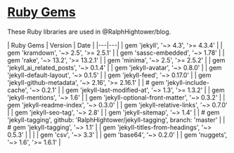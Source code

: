 # [Ruby Gems](https://rubygems.org/)

These Ruby libraries are used in @RalphHightower/blog.

| Ruby Gems | Version | Date |
|---|---|
| gem 'jekyll', '~> 4.3', '>= 4.3.4' |
| gem 'kramdown', '~> 2.5', '>= 2.5.1' |
| gem 'sassc-embedded', '~> 1.78' |
| gem 'rake', '~> 13.2', '>= 13.2.1' |
| gem 'minima', '~> 2.5', '>= 2.5.2' |
| gem 'jekyll_ai_related_posts', '~> 0.1.4' |
| gem 'jekyll-avatar', '~> 0.8.0' |
| gem 'jekyll-default-layout', '~> 0.1.5' |
| gem 'jekyll-feed', '~> 0.17.0' |
| gem 'jekyll-github-metadata', '~> 2.16', '>= 2.16.1' |
| # gem 'jekyll-include-cache', '~> 0.2.1' |
| gem 'jekyll-last-modified-at', '~> 1.3', '>= 1.3.2' |
| gem 'jekyll-mentions', '~> 1.6' |
| gem 'jekyll-optional-front-matter', '~> 0.3.2' |
| gem 'jekyll-readme-index', '~> 0.3.0' |
| gem 'jekyll-relative-links', '~> 0.7.0' |
| gem 'jekyll-seo-tag', '~> 2.8' |
| gem 'jekyll-sitemap', '~> 1.4' |
| # gem 'jekyll-tagging', github: 'RalphHightower/jekyll-tagging', branch: 'master' |
| # gem 'jekyll-tagging', '~> 1.1' |
| gem 'jekyll-titles-from-headings', '~> 0.5.3' |
|  |
| gem 'csv', '~> 3.3' |
| gem 'base64', '~> 0.2.0' |
| gem 'nuggets', '~> 1.6', '>= 1.6.1' |